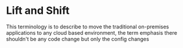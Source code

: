 # Lift and Shift

This terminology is to describe to move the traditional on-premises applications to any cloud based environment, the term emphasis there shouldn't be any code change but only the config changes

